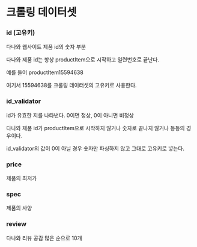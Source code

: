 # 크롤링 데이터셋

### id (고유키)

다나와 웹사이트 제품 id의 숫자 부분

다나와 제품 id는 항상 productItem으로 시작하고 일련번호로 끝난다.

예를 들어 productItem15594638

여기서 15594638를 크롤링 데이터셋의 고유키로 사용한다.

### id_validator

id가 유효한 지를 나타낸다. 0이면 정상, 0이 아니면 비정상

다나와 제품 id가 productItem으로 시작하지 않거나 숫자로 끝나지 않거나 등등의 경우이다.

id_validator의 값이 0이 아닐 경우 숫자만 파싱하지 않고 그대로 고유키로 넣는다.

### price

제품의 최저가

### spec

제품의 사양

### review

다나와 리뷰 공감 많은 순으로 10개

